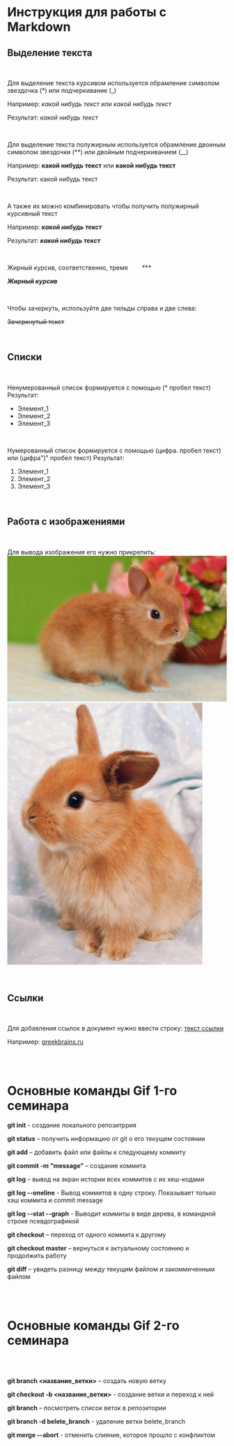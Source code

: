 # Инструкция для работы с Markdown #

## Выделение текста ##

<br>

Для выделение текста курсивом используется обрамление символом звездочка (*) или подчеркивание (_)

Например: *какой нибудь текст* или _какой нибудь текст_

Результат: _какой нибудь текст_ 

<br>

Для выделение текста полужирным используется обрамление двоиным символом звездочки (**) или двойным подчеркиванием (__)

Например: **какой нибудь текст** или __какой нибудь текст__

Результат: какой нибудь текст

<br>


А также их можно комбинировать чтобы получить полужирный курсивный текст

Например: _**какой нибудь текст**_

Результат:  _**какой нибудь текст**_

<br>

Жирный курсив, соответственно, тремя &nbsp;&ensp;&emsp;   ***

***Жирный курсив*** 

<br>

Чтобы зачеркуть, используйте две тильды справа и две слева:

~~Зачеркнутый текст~~

<br>

## Списки ##

<br>

Ненумерованный список формируется с помощью (* пробел текст)
Результат:
* Элемент_1
* Элемент_2
* Элемент_3

<br>

Нумерованный список формируется с помощью (цифра. пробел текст) или (цифра")" пробел текст)
Результат:

1. Элемент_1
2. Элемент_2
3. Элемент_3

<br>


## Работа с изображениями ##

<br>

Для вывода изображения его нужно прикрепить:
<br>
![2023](2023_1.jpg)
<br>
![2023](2023.jpg)

<br>

## Ссылки ##

<br>


Для добавления ссылок в документ нужно ввести строку: [текст ссылки](url)

Например: [greekbrains.ru](https://gb.ru/)

<br>
<br>



# Основные команды Gif 1-го семинара #

**git init** - создание локального репозитррия

**git status** – получить информацию от git о его текущем состоянии

**git add** – добавить файл или файлы к следующему коммиту

**git commit -m “message”**  – создание коммита

**git log** – вывод на экран истории всех коммитов с их хеш-кодами

**git log --oneline** - Вывод коммитов в одну строку. Показывает только хэш коммита и commit message 

**git log --stat --graph** - Выводит коммиты в виде дерева, в командной строке псевдографикой

**git checkout** – переход от одного коммита к другому

**git checkout master** – вернуться к актуальному состоянию и продолжить работу

**git diff** – увидеть разницу между текущим файлом и закоммиченным файлом


<br>
<br>

# Основные команды Gif 2-го семинара #

<br>
<br>

**git branch <название_ветки>** – создать новую ветку

**git checkout  -b <название_ветки>** - создание ветки и переход к ней

**git branch** – посмотреть список веток в репозитории

**git branch -d belete_branch** - удаление ветки belete_branch

**git merge --abort** - отменить слияние, которое прошло с конфликтом


